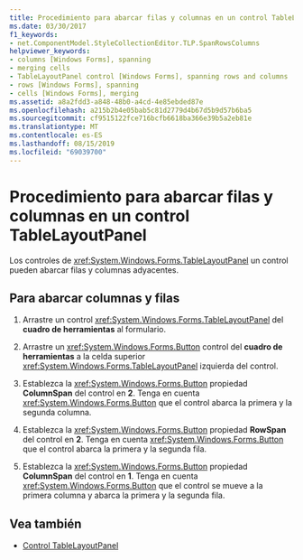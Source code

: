 ```yaml
---
title: Procedimiento para abarcar filas y columnas en un control TableLayoutPanel
ms.date: 03/30/2017
f1_keywords:
- net.ComponentModel.StyleCollectionEditor.TLP.SpanRowsColumns
helpviewer_keywords:
- columns [Windows Forms], spanning
- merging cells
- TableLayoutPanel control [Windows Forms], spanning rows and columns
- rows [Windows Forms], spanning
- cells [Windows Forms], merging
ms.assetid: a8a2fdd3-a848-48b0-a4cd-4e85ebded87e
ms.openlocfilehash: a215b2b4e05bab5c81d2779d4b67d5b9d57b6ba5
ms.sourcegitcommit: cf9515122fce716bcfb6618ba366e39b5a2eb81e
ms.translationtype: MT
ms.contentlocale: es-ES
ms.lasthandoff: 08/15/2019
ms.locfileid: "69039700"
---
```

# <a name="how-to-span-rows-and-columns-in-a-tablelayoutpanel-control"></a>Procedimiento para abarcar filas y columnas en un control TableLayoutPanel
Los controles de <xref:System.Windows.Forms.TableLayoutPanel> un control pueden abarcar filas y columnas adyacentes.

## <a name="to-span-columns-and-rows"></a>Para abarcar columnas y filas

1. Arrastre un control <xref:System.Windows.Forms.TableLayoutPanel> del **cuadro de herramientas** al formulario.

2. Arrastre un <xref:System.Windows.Forms.Button> control del **cuadro de herramientas** a la celda superior <xref:System.Windows.Forms.TableLayoutPanel> izquierda del control.

3. Establezca la <xref:System.Windows.Forms.Button> propiedad **ColumnSpan** del control en **2**. Tenga en cuenta <xref:System.Windows.Forms.Button> que el control abarca la primera y la segunda columna.

4. Establezca la <xref:System.Windows.Forms.Button> propiedad **RowSpan** del control en **2**. Tenga en cuenta <xref:System.Windows.Forms.Button> que el control abarca la primera y la segunda fila.

5. Establezca la <xref:System.Windows.Forms.Button> propiedad **ColumnSpan** del control en **1**. Tenga en cuenta <xref:System.Windows.Forms.Button> que el control se mueve a la primera columna y abarca la primera y la segunda fila.

## <a name="see-also"></a>Vea también

- [Control TableLayoutPanel](tablelayoutpanel-control-windows-forms.md)
